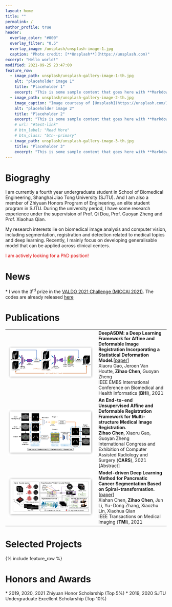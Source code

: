 ```yaml
---
layout: home
title: ""
permalink: /
author_profile: true
header:
  overlay_color: "#000"
  overlay_filter: "0.5"
  overlay_image: /unsplash/unsplash-image-1.jpg
  caption: "Photo credit: [**Unsplash**](https://unsplash.com)"
excerpt: "Hello world!"
modified: 2021-09-25 23:47:00
feature_row:
  - image_path: unsplash/unsplash-gallery-image-1-th.jpg
    alt: "placeholder image 1"
    title: "Placeholder 1"
    excerpt: "This is some sample content that goes here with **Markdown** formatting."
  - image_path: unsplash/unsplash-gallery-image-2-th.jpg
    image_caption: "Image courtesy of [Unsplash](https://unsplash.com/)"
    alt: "placeholder image 2"
    title: "Placeholder 2"
    excerpt: "This is some sample content that goes here with **Markdown** formatting."
    # url: "#test-link"
    # btn_label: "Read More"
    # btn_class: "btn--primary"
  - image_path: unsplash/unsplash-gallery-image-3-th.jpg
    title: "Placeholder 3"
    excerpt: "This is some sample content that goes here with **Markdown** formatting."
---
```


<h1>Biograghy</h1>
I am currently a fourth year undergraduate student in School of Biomedical Engineering, Shanghai Jiao Tong University (SJTU). And I am also a member of Zhiyuan Honors Program of Engineering, an elite student program in SJTU. During the university period, I have some research experience under the supervision of Prof. Qi Dou, Prof. Guoyan Zheng and Prof. Xiaohua Qian.

My research interests lie on biomedical image analysis and computer vision, including segmentation, registration and detection related to medical topics and deep learning. Recently, I mainly focus on developing generalisable model that can be applied across clinical centers.

<font color="#dd0000">I am actively looking for a PhD position!</font>

<h1 class="body">News</h1>
* I won the 3<sup>rd</sup> prize in the <a href=https://valdo.grand-challenge.org/>VALDO 2021 Challenge (MICCAI 2021)</a>. The codes are already released <a href=https://github.com/ZihaoChen0319/CMB-Segmentation>here</a>

<h1 class="body">Publications</h1>
<table id="tbPublications" width="100%">
    <tbody>
    <tr>
        <td width="270">
        <img src="images/papers/img_paper3.png">
        </td>
        <td><b>DeepASDM: a Deep Learning Framework for Affine and Deformable Image Registration Incorporating a Statistical Deformation Model.</b>[<a href="https://ieeexplore.ieee.org/abstract/document/9508553">paper</a>]<br>
        Xiaoru Gao, Jeroen Van Houtte, <b>Zihao Chen</b>, Guoyan Zheng<br>
        IEEE EMBS International Conference on Biomedical and Health Informatics (<b>BHI</b>), 2021<br>
        </td>
    </tr>
    <tr>
        <td width="270">
        <img src="images/papers/img_paper2.png">
        </td>
        <td><b>An End-to-end Unsupervised Affine and Deformable Registration Framework for Multi-structure Medical Image Registration.</b><br>
        <b>Zihao Chen</b>, Xiaoru Gao, Guoyan Zheng<br>
        International Congress and Exhibition of Computer Assisted Radiology and Surgery (<b>CARS</b>), 2021 [Abstract]<br>
        </td>
    </tr>
    <tr>
        <td width="270">
        <img src="images/papers/img_paper1.png">
        </td>
        <td><b>Model-driven Deep Learning Method for Pancreatic Cancer Segmentation Based on Spiral-transformation.</b>[<a href="https://ieeexplore.ieee.org/abstract/document/9512056">paper</a>]<br>
        Xiahan Chen, <b>Zihao Chen</b>, Jun Li, Yu-Dong Zhang, Xiaozhu Lin, Xiaohua Qian <br>
        IEEE Transactions on Medical Imaging (<b>TMI</b>), 2021 <br>
        </td>
    </tr>
</tbody></table>

<h1 class="body">Selected Projects</h1>
{% include feature_row %}

<h1 class="body">Honors and Awards</h1>
* 2019, 2020, 2021 Zhiyuan Honor Scholarship (Top 5%)
* 2019, 2020 SJTU Undergraduate Excellent Scholarship (Top 10%)
